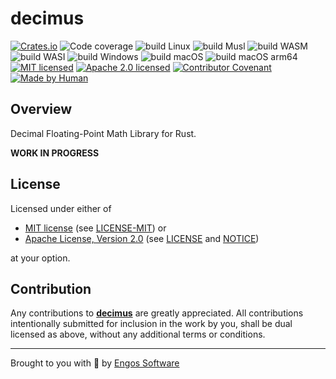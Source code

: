 # decimus

[![Crates.io][crates-badge]][crates-url]
![Code coverage][coverage-badge]
![build Linux][build-badge-linux]
![build Musl][build-badge-musl]
![build WASM][build-badge-wasm]
![build WASI][build-badge-wasi]
![build Windows][build-badge-windows]
![build macOS][build-badge-macos]
![build macOS arm64][build-badge-macos-arm64]
[![MIT licensed][mit-badge]][mit-license-url]
[![Apache 2.0 licensed][apache-badge]][apache-license-url]
[![Contributor Covenant][cc-badge]][cc-url]
[![Made by Human][mbh-badge]][cc-url]

[crates-badge]: https://img.shields.io/crates/v/decimus.svg
[crates-url]: https://crates.io/crates/decimus
[mit-badge]: https://img.shields.io/badge/License-MIT-blue.svg
[mit-url]: https://opensource.org/licenses/MIT
[mit-license-url]: https://github.com/EngosSoftware/decimus/blob/main/LICENSE-MIT
[apache-badge]: https://img.shields.io/badge/License-Apache%202.0-blue.svg
[apache-url]: https://www.apache.org/licenses/LICENSE-2.0
[apache-license-url]: https://github.com/EngosSoftware/decimus/blob/main/LICENSE
[apache-notice-url]: https://github.com/EngosSoftware/decimus/blob/main/NOTICE
[build-badge-linux]: https://github.com/EngosSoftware/decimus/actions/workflows/build-linux.yml/badge.svg
[build-badge-musl]: https://github.com/EngosSoftware/decimus/actions/workflows/build-musl.yml/badge.svg
[build-badge-wasm]: https://github.com/EngosSoftware/decimus/actions/workflows/build-wasm.yml/badge.svg
[build-badge-wasi]: https://github.com/EngosSoftware/decimus/actions/workflows/build-wasi.yml/badge.svg
[build-badge-windows]: https://github.com/EngosSoftware/decimus/actions/workflows/build-windows.yml/badge.svg
[build-badge-macos]: https://github.com/EngosSoftware/decimus/actions/workflows/build-macos.yml/badge.svg
[build-badge-macos-arm64]: https://github.com/EngosSoftware/decimus/actions/workflows/build-macos-arm64.yml/badge.svg
[coverage-badge]: https://img.shields.io/badge/Code%20coverage-0%25-green.svg
[cc-badge]: https://img.shields.io/badge/Contributor%20Covenant-2.1-4baaaa.svg
[cc-url]: https://github.com/EngosSoftware/decimus/blob/main/CODE_OF_CONDUCT.md
[mbh-badge]: https://img.shields.io/badge/Made_by-HUMAN-d35400.svg
[repository-url]: https://github.com/EngosSoftware/decimus

## Overview

Decimal Floating-Point Math Library for Rust.

**WORK IN PROGRESS**

## License

Licensed under either of

- [MIT license][mit-url] (see [LICENSE-MIT][mit-license-url]) or
- [Apache License, Version 2.0][apache-url] (see [LICENSE][apache-license-url] and [NOTICE][apache-notice-url])

at your option.

## Contribution

Any contributions to [**decimus**][repository-url] are greatly appreciated.
All contributions intentionally submitted for inclusion in the work by you,
shall be dual licensed as above, without any additional terms or conditions.

---

Brought to you with 💙 by [Engos Software](https://engos.de)
